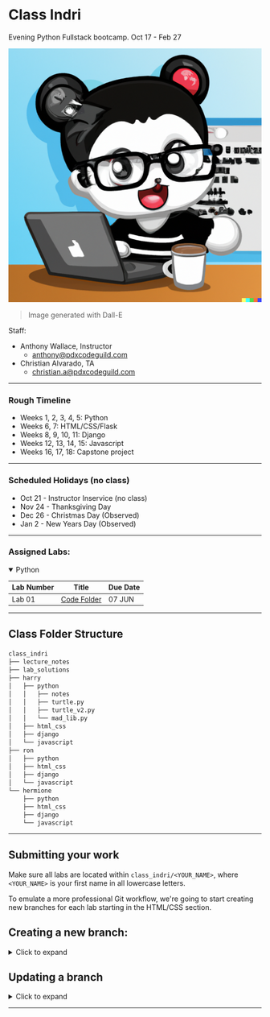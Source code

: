 # Class Indri
Evening Python Fullstack bootcamp.
Oct 17 - Feb 27

![Indri coding with coffee](./assets/coding_indri.png)
> Image generated with Dall-E

Staff:
- Anthony Wallace, Instructor
  - anthony@pdxcodeguild.com
- Christian Alvarado, TA
  - christian.a@pdxcodeguild.com

<hr>

### Rough Timeline
- Weeks 1, 2, 3, 4, 5: Python
- Weeks 6, 7: HTML/CSS/Flask
- Weeks 8, 9, 10, 11: Django
- Weeks 12, 13, 14, 15: Javascript
- Weeks 16, 17, 18: Capstone project

<hr>

### Scheduled Holidays (no class)
- Oct 21 - Instructor Inservice (no class)
- Nov 24 - Thanksgiving Day
- Dec 26 - Christmas Day (Observed)
- Jan 2 - New Years Day (Observed)

<hr>

### Assigned Labs:

<details open>
  <summary>Python</summary>

| Lab Number | Title | Due Date |
| ---------- | ----- | -------- |
| Lab 01     | [Code Folder]() | 07 JUN |

</details>

<hr>

## Class Folder Structure
```
class_indri
├── lecture_notes
├── lab_solutions
├── harry
│   ├── python
│   │   ├── notes
│   │   ├── turtle.py
│   │   ├── turtle_v2.py
│   │   └── mad_lib.py
│   ├── html_css
│   ├── django
│   └── javascript
├── ron
│   ├── python
│   ├── html_css
│   ├── django
│   └── javascript
└── hermione
    ├── python
    ├── html_css
    ├── django
    └── javascript
```
<hr>

## Submitting your work

Make sure all labs are located within `class_indri/<YOUR_NAME>`, where `<YOUR_NAME>` is your first name in all lowercase letters.

To emulate a more professional Git workflow, we're going to start creating new branches for each lab starting in the HTML/CSS section.

<h2>Creating a new branch:</h2>
<details>
<summary>Click to expand</summary>

- `git branch` to check that you're on the main branch, use `git checkout main` to go to the main branch if needed.

- `git status` to check if your local main branch is up to date with origin/main on Github.
- `git pull` if needed to pull any recent changes to your local repository

- Create a new branch and switch to it.

  - Option 1:

    - `git branch <YOUR_NAME-SECTION-LAB_NUMBER>`
    - `git checkout <YOUR_NAME-SECTION-LAB_NUMBER>`

  - Option 2:

    The `-b` flag can be used after the `checkout` command to combine these two steps:

    `git checkout -b <YOUR_NAME-SECTION-LAB_NUMBER>`

  **e.g.** My branch for the **"Lab 01 - Bio"** in the **HTML/CSS** section would be named: `anthony-htmlcss-lab01`. The name can vary a bit from this example, but please keep the chosen formatting consistent from one lab to another.

- `git add <FILENAME>` to add a specific file or `git add .` to add everything in the current dicrectory
- `git commit -m "your commit message"` to commit your work

- A remote branch will need to be created for each new local branch. Git will usually display the proper command to do this when a new branch is pushed for the first time.

  The command is:

  `git push --set-upstream origin <BRANCH_NAME>`

  **OR**

  `git push -u origin <BRANCH_NAME>`

- After successfully pushing your new branch to Github, you should see the option to create a Pull Request for your branch on the main repo page.

- If you don't see that message, you'll have to navigate to your new remote branch

- Once you've navigated to your individual branch, you'll find the option to create a Pull Request in the "Contribute" dropdown.

- Click the "Open Pull Request" button. Add a comment to your Pull Request like "Submitting Lab 00" and click "Create Pull request"

</details>

## Updating a branch

<details>
<summary>Click to expand</summary>
After a Pull Request is submitted, the code on that branch will be checked.

Necessary corrections or adjustments will be posted as comments on the Pull Request on Github and the Pull Request will be closed. When the corrections are made, submit the Pull Request again for checking.

Corrections will be made only to that particular branch.

- `git checkout <YOUR_NAME-SECTION-LAB_NUMBER>`

- Add and commit updated files.

- `git push` to push your changes up to the remote repository on GitHub

- Only one Pull Request is allowed per branch.

  - If a Pull Request is already open for the branch, a message will be added to the current Pull Request for the new commits.
  - If a Pull Request is not already open for the branch a new Pull Request will need to be created.

- Once a lab is complete, its branch will be merged into the `main` branch.
</details>

---
